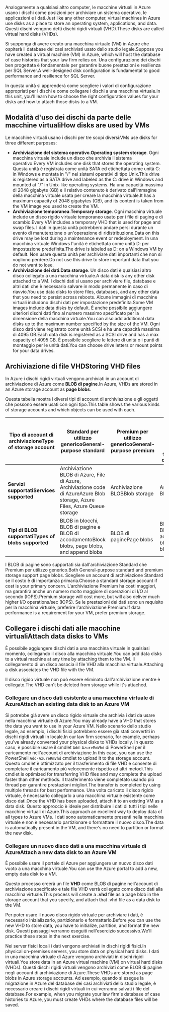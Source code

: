 <span data-ttu-id="060a8-101">Analogamente a qualsiasi altro computer, le macchine virtuali in Azure usano i dischi come posizioni per archiviare un sistema operativo, le applicazioni e i dati.</span><span class="sxs-lookup"><span data-stu-id="060a8-101">Just like any other computer, virtual machines in Azure use disks as a place to store an operating system, applications, and data.</span></span> <span data-ttu-id="060a8-102">Questi dischi vengono detti dischi rigidi virtuali (VHD).</span><span class="sxs-lookup"><span data-stu-id="060a8-102">These disks are called virtual hard disks (VHDs).</span></span>

<span data-ttu-id="060a8-103">Si supponga di avere creato una macchina virtuale (VM) in Azure che ospiterà il database dei casi archiviati usato dallo studio legale.</span><span class="sxs-lookup"><span data-stu-id="060a8-103">Suppose you have created a virtual machine (VM) in Azure, which will host the database of case histories that your law firm relies on.</span></span> <span data-ttu-id="060a8-104">Una configurazione dei dischi ben progettata è fondamentale per garantire buone prestazioni e resilienza per SQL Server.</span><span class="sxs-lookup"><span data-stu-id="060a8-104">A well-designed disk configuration is fundamental to good performance and resilience for SQL Server.</span></span>

<span data-ttu-id="060a8-105">In questa unità si apprenderà come scegliere i valori di configurazione appropriati per i dischi e come collegare i dischi a una macchina virtuale.</span><span class="sxs-lookup"><span data-stu-id="060a8-105">In this unit, you'll learn how to choose the right configuration values for your disks and how to attach those disks to a VM.</span></span>

## <a name="how-disks-are-used-by-vms"></a><span data-ttu-id="060a8-106">Modalità d'uso dei dischi da parte delle macchine virtuali</span><span class="sxs-lookup"><span data-stu-id="060a8-106">How disks are used by VMs</span></span>

<span data-ttu-id="060a8-107">Le macchine virtuali usano i dischi per tre scopi diversi:</span><span class="sxs-lookup"><span data-stu-id="060a8-107">VMs use disks for three different purposes:</span></span>

- <span data-ttu-id="060a8-108">**Archiviazione del sistema operativo**.</span><span class="sxs-lookup"><span data-stu-id="060a8-108">**Operating system storage**.</span></span> <span data-ttu-id="060a8-109">Ogni macchina virtuale include un disco che archivia il sistema operativo.</span><span class="sxs-lookup"><span data-stu-id="060a8-109">Every VM includes one disk that stores the operating system.</span></span> <span data-ttu-id="060a8-110">Questa unità è registrata come unità SATA ed etichettata come unità C: in Windows e montata in "/" nei sistemi operativi di tipo Unix.</span><span class="sxs-lookup"><span data-stu-id="060a8-110">This drive is registered as a SATA drive and labeled as the C: drive in Windows and mounted at "/" in Unix-like operating systems.</span></span> <span data-ttu-id="060a8-111">Ha una capacità massima di 2048 gigabyte (GB) e il relativo contenuto è derivato dall'immagine della macchina virtuale usata per creare la macchina virtuale.</span><span class="sxs-lookup"><span data-stu-id="060a8-111">It has a maximum capacity of 2048 gigabytes (GB), and its content is taken from the VM image you used to create the VM.</span></span>
- <span data-ttu-id="060a8-112">**Archiviazione temporanea**.</span><span class="sxs-lookup"><span data-stu-id="060a8-112">**Temporary storage**.</span></span> <span data-ttu-id="060a8-113">Ogni macchina virtuale include un disco rigido virtuale temporaneo usato per i file di paging e di scambio.</span><span class="sxs-lookup"><span data-stu-id="060a8-113">Every VM includes a temporary VHD that is used for page and swap files.</span></span> <span data-ttu-id="060a8-114">I dati in questa unità potrebbero andare persi durante un evento di manutenzione o un'operazione di ridistribuzione.</span><span class="sxs-lookup"><span data-stu-id="060a8-114">Data on this drive may be lost during a maintenance event or redeployment.</span></span> <span data-ttu-id="060a8-115">In una macchina virtuale Windows l'unità è etichettata come unità D: per impostazione predefinita.</span><span class="sxs-lookup"><span data-stu-id="060a8-115">The drive is labeled as D: on a Windows VM by default.</span></span> <span data-ttu-id="060a8-116">Non usare questa unità per archiviare dati importanti che non si vogliono perdere.</span><span class="sxs-lookup"><span data-stu-id="060a8-116">Do not use this drive to store important data that you do not want to lose.</span></span>
- <span data-ttu-id="060a8-117">**Archiviazione dei dati**.</span><span class="sxs-lookup"><span data-stu-id="060a8-117">**Data storage**.</span></span> <span data-ttu-id="060a8-118">Un disco dati è qualsiasi altro disco collegato a una macchina virtuale.</span><span class="sxs-lookup"><span data-stu-id="060a8-118">A data disk is any other disk attached to a VM.</span></span> <span data-ttu-id="060a8-119">I dischi dati si usano per archiviare file, database e altri dati che è necessario salvare in modo permanente in caso di riavvio.</span><span class="sxs-lookup"><span data-stu-id="060a8-119">You use data disks to store files, databases, and any other data that you need to persist across reboots.</span></span> <span data-ttu-id="060a8-120">Alcune immagini di macchine virtuali includono dischi dati per impostazione predefinita.</span><span class="sxs-lookup"><span data-stu-id="060a8-120">Some VM images include data disks by default.</span></span> <span data-ttu-id="060a8-121">È anche possibile aggiungere ulteriori dischi dati fino al numero massimo specificato per la dimensione della macchina virtuale.</span><span class="sxs-lookup"><span data-stu-id="060a8-121">You can also add additional data disks up to the maximum number specified by the size of the VM.</span></span> <span data-ttu-id="060a8-122">Ogni disco dati viene registrato come unità SCSI e ha una capacità massima di 4095 GB.</span><span class="sxs-lookup"><span data-stu-id="060a8-122">Each data disk is registered as a SCSI drive and has a max capacity of 4095 GB.</span></span> <span data-ttu-id="060a8-123">È possibile scegliere le lettere di unità o i punti di montaggio per le unità dati.</span><span class="sxs-lookup"><span data-stu-id="060a8-123">You can choose drive letters or mount points for your data drives.</span></span>

## <a name="storing-vhd-files"></a><span data-ttu-id="060a8-124">Archiviazione di file VHD</span><span class="sxs-lookup"><span data-stu-id="060a8-124">Storing VHD files</span></span>

<span data-ttu-id="060a8-125">In Azure i dischi rigidi virtuali vengono archiviati in un account di archiviazione di Azure come **BLOB di pagine**.</span><span class="sxs-lookup"><span data-stu-id="060a8-125">In Azure, VHDs are stored in an Azure storage account as **page blobs**.</span></span>

<span data-ttu-id="060a8-126">Questa tabella mostra i diversi tipi di account di archiviazione e gli oggetti che possono essere usati con ogni tipo.</span><span class="sxs-lookup"><span data-stu-id="060a8-126">This table shows the various kinds of storage accounts and which objects can be used with each.</span></span>

|<span data-ttu-id="060a8-127">**Tipo di account di archiviazione**</span><span class="sxs-lookup"><span data-stu-id="060a8-127">**Type of storage account**</span></span>|<span data-ttu-id="060a8-128">**Standard per utilizzo generico**</span><span class="sxs-lookup"><span data-stu-id="060a8-128">**General-purpose standard**</span></span>|<span data-ttu-id="060a8-129">**Premium per utilizzo generico**</span><span class="sxs-lookup"><span data-stu-id="060a8-129">**General-purpose premium**</span></span>|<span data-ttu-id="060a8-130">**Archiviazione BLOB, livelli di accesso frequente e sporadico**</span><span class="sxs-lookup"><span data-stu-id="060a8-130">**Blob storage, hot and cool access tiers**</span></span>|
|-----|-----|-----|-----|
|<span data-ttu-id="060a8-131">**Servizi supportati**</span><span class="sxs-lookup"><span data-stu-id="060a8-131">**Services supported**</span></span>| <span data-ttu-id="060a8-132">Archiviazione BLOB di Azure, File di Azure, Archiviazione code di Azure</span><span class="sxs-lookup"><span data-stu-id="060a8-132">Azure Blob storage, Azure Files, Azure Queue storage</span></span> | <span data-ttu-id="060a8-133">Archiviazione BLOB</span><span class="sxs-lookup"><span data-stu-id="060a8-133">Blob storage</span></span> | <span data-ttu-id="060a8-134">Archiviazione BLOB</span><span class="sxs-lookup"><span data-stu-id="060a8-134">Blob storage</span></span>|
|<span data-ttu-id="060a8-135">**Tipi di BLOB supportati**</span><span class="sxs-lookup"><span data-stu-id="060a8-135">**Types of blobs supported**</span></span>|<span data-ttu-id="060a8-136">BLOB in blocchi, BLOB di pagine e BLOB di accodamento</span><span class="sxs-lookup"><span data-stu-id="060a8-136">Block blobs, page blobs, and append blobs</span></span> | <span data-ttu-id="060a8-137">BLOB di pagine</span><span class="sxs-lookup"><span data-stu-id="060a8-137">Page blobs</span></span> | <span data-ttu-id="060a8-138">BLOB in blocchi e BLOB di accodamento</span><span class="sxs-lookup"><span data-stu-id="060a8-138">Block blobs and append blobs</span></span>|

<span data-ttu-id="060a8-139">I BLOB di pagine sono supportati sia dall'archiviazione Standard che Premium per utilizzo generico.</span><span class="sxs-lookup"><span data-stu-id="060a8-139">Both General-purpose standard and premium storage support page blobs.</span></span> <span data-ttu-id="060a8-140">Scegliere un account di archiviazione Standard se il costo è di importanza primaria.</span><span class="sxs-lookup"><span data-stu-id="060a8-140">Choose a standard storage account if cost is your primary concern.</span></span> <span data-ttu-id="060a8-141">L'archiviazione Premium ha costi maggiori, ma garantirà anche un numero molto maggiore di operazioni di I/O al secondo (IOPS).</span><span class="sxs-lookup"><span data-stu-id="060a8-141">Premium storage will cost more, but will also deliver much higher I/O operations/sec (IOPS).</span></span> <span data-ttu-id="060a8-142">Se le prestazioni dei dati sono un requisito per la macchina virtuale, preferire l'archiviazione Premium.</span><span class="sxs-lookup"><span data-stu-id="060a8-142">If data performance is a requirement for your VM, prefer premium storage.</span></span>

## <a name="attach-data-disks-to-vms"></a><span data-ttu-id="060a8-143">Collegare i dischi dati alle macchine virtuali</span><span class="sxs-lookup"><span data-stu-id="060a8-143">Attach data disks to VMs</span></span>

<span data-ttu-id="060a8-144">È possibile aggiungere dischi dati a una macchina virtuale in qualsiasi momento, collegando il disco alla macchina virtuale.</span><span class="sxs-lookup"><span data-stu-id="060a8-144">You can add data disks to a virtual machine at any time by attaching them to the VM.</span></span> <span data-ttu-id="060a8-145">Il collegamento di un disco associa il file VHD alla macchina virtuale.</span><span class="sxs-lookup"><span data-stu-id="060a8-145">Attaching a disk associates the VHD file with the VM.</span></span> 

<span data-ttu-id="060a8-146">Il disco rigido virtuale non può essere eliminato dall'archiviazione mentre è collegato.</span><span class="sxs-lookup"><span data-stu-id="060a8-146">The VHD can't be deleted from storage while it's attached.</span></span>

### <a name="attach-an-existing-data-disk-to-an-azure-vm"></a><span data-ttu-id="060a8-147">Collegare un disco dati esistente a una macchina virtuale di Azure</span><span class="sxs-lookup"><span data-stu-id="060a8-147">Attach an existing data disk to an Azure VM</span></span>

<span data-ttu-id="060a8-148">Si potrebbe già avere un disco rigido virtuale che archivia i dati da usare nella macchina virtuale di Azure.</span><span class="sxs-lookup"><span data-stu-id="060a8-148">You may already have a VHD that stores the data you want to use in your Azure VM.</span></span> <span data-ttu-id="060a8-149">Nello scenario dello studio legale, ad esempio, i dischi fisici potrebbero essere già stati convertiti in dischi rigidi virtuali in locale.</span><span class="sxs-lookup"><span data-stu-id="060a8-149">In our law firm scenario, for example,  perhaps you've already converted your physical disks to VHDs locally.</span></span> <span data-ttu-id="060a8-150">In questo caso, è possibile usare il cmdlet `Add-AzureRmVhd` di PowerShell per il caricamento nell'account di archiviazione.</span><span class="sxs-lookup"><span data-stu-id="060a8-150">In this case, you can use the PowerShell `Add-AzureRmVhd` cmdlet to upload it to the storage account.</span></span> <span data-ttu-id="060a8-151">Questo cmdlet è ottimizzato per il trasferimento di file VHD e consente di completare il caricamento più velocemente rispetto ad altri metodi.</span><span class="sxs-lookup"><span data-stu-id="060a8-151">This cmdlet is optimized for transferring VHD files and may complete the upload faster than other methods.</span></span> <span data-ttu-id="060a8-152">Il trasferimento viene completato usando più thread per garantire prestazioni migliori.</span><span class="sxs-lookup"><span data-stu-id="060a8-152">The transfer is completed by using multiple threads for best performance.</span></span> <span data-ttu-id="060a8-153">Una volta caricato il disco rigido virtuale, è necessario collegarlo a una macchina virtuale esistente come disco dati.</span><span class="sxs-lookup"><span data-stu-id="060a8-153">Once the VHD has been uploaded, attach it to an existing VM as a data disk.</span></span> <span data-ttu-id="060a8-154">Questo approccio è ideale per distribuire i dati di tutti i tipi nelle macchine virtuali di Azure.</span><span class="sxs-lookup"><span data-stu-id="060a8-154">This approach an excellent way to deploy data of all types to Azure VMs.</span></span> <span data-ttu-id="060a8-155">I dati sono automaticamente presenti nella macchina virtuale e non è necessario partizionare o formattare il nuovo disco.</span><span class="sxs-lookup"><span data-stu-id="060a8-155">The data is automatically present in the VM, and there's no need to partition or format the new disk.</span></span>

### <a name="attach-a-new-data-disk-to-an-azure-vm"></a><span data-ttu-id="060a8-156">Collegare un nuovo disco dati a una macchina virtuale di Azure</span><span class="sxs-lookup"><span data-stu-id="060a8-156">Attach a new data disk to an Azure VM</span></span>

<span data-ttu-id="060a8-157">È possibile usare il portale di Azure per aggiungere un nuovo disco dati vuoto a una macchina virtuale.</span><span class="sxs-lookup"><span data-stu-id="060a8-157">You can use the Azure portal to add a new, empty data disk to a VM.</span></span> 

<span data-ttu-id="060a8-158">Questo processo creerà un file **VHD** come BLOB di pagine nell'account di archiviazione specificato e tale file VHD verrà collegato come disco dati alla macchina virtuale.</span><span class="sxs-lookup"><span data-stu-id="060a8-158">This process will create a **.vhd** file as a page blob in the storage account that you specify, and attach that .vhd file as a data disk to the VM.</span></span>

<span data-ttu-id="060a8-159">Per poter usare il nuovo disco rigido virtuale per archiviare i dati, è necessario inizializzarlo, partizionarlo e formattarlo.</span><span class="sxs-lookup"><span data-stu-id="060a8-159">Before you can use the new VHD to store data, you have to initialize, partition, and format the new disk.</span></span> <span data-ttu-id="060a8-160">Questi passaggi verranno eseguiti nell'esercizio successivo.</span><span class="sxs-lookup"><span data-stu-id="060a8-160">We'll practice these steps in the next exercise.</span></span>

<span data-ttu-id="060a8-161">Nei server fisici locali i dati vengono archiviati in dischi rigidi fisici.</span><span class="sxs-lookup"><span data-stu-id="060a8-161">In physical on-premises servers, you store data on physical hard disks.</span></span> <span data-ttu-id="060a8-162">I dati in una macchina virtuale di Azure vengono archiviati in dischi rigidi virtuali.</span><span class="sxs-lookup"><span data-stu-id="060a8-162">You store data in an Azure virtual machine (VM) on virtual hard disks (VHDs).</span></span> <span data-ttu-id="060a8-163">Questi dischi rigidi virtuali vengono archiviati come BLOB di pagine negli account di archiviazione di Azure.</span><span class="sxs-lookup"><span data-stu-id="060a8-163">These VHDs are stored as page blobs in Azure storage accounts.</span></span> <span data-ttu-id="060a8-164">Ad esempio, quando si esegue la migrazione in Azure del database dei casi archiviati dello studio legale, è necessario creare i dischi rigidi virtuali in cui verranno salvati i file del database.</span><span class="sxs-lookup"><span data-stu-id="060a8-164">For example, when you migrate your law firm's database of case histories to Azure, you must create VHDs where the database files will be saved.</span></span>
